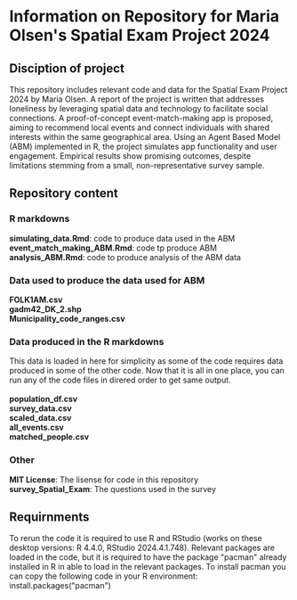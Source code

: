 # Information on Repository for Maria Olsen's Spatial Exam Project 2024

## Disciption of project 
This repository includes relevant code and data for the Spatial Exam Project 2024 by Maria Olsen. A report of the project is written that addresses loneliness by leveraging spatial data and technology to facilitate social connections. A proof-of-concept event-match-making app is proposed, aiming to recommend local events and connect individuals with shared interests within the same geographical area. Using an Agent Based Model (ABM) implemented in R, the project simulates app functionality and user engagement. Empirical results show promising outcomes, despite limitations stemming from a small, non-representative survey sample. 

## Repository content
### R markdowns
**simulating_data.Rmd**: code to produce data used in the ABM <br>
**event_match_making_ABM.Rmd**: code tp produce ABM <br>
**analysis_ABM.Rmd**: code to produce analysis of the ABM data <br>

### Data used to produce the data used for ABM
**FOLK1AM.csv** <br>
**gadm42_DK_2.shp** <br>
**Municipality_code_ranges.csv** <br>

### Data produced in the R markdowns 
This data is loaded in here for simplicity as some of the code requires data produced in some of the other code. Now that it is all in one place, you can run any of the code files in direred order to get same output. <br> <br>
**population_df.csv** <br>
**survey_data.csv** <br>
**scaled_data.csv** <br>
**all_events.csv** <br>
**matched_people.csv** <br>

### Other
**MIT License**: The lisense for code in this repository <br>
**survey_Spatial_Exam**: The questions used in the survey 


## Requirnments
To rerun the code it is required to use R and RStudio (works on these desktop versions: R 4.4.0, RStudio 2024.4.1.748). Relevant packages are loaded in the code, but it is required to have the package "pacman" already installed in R in able to load in the relevant packages. To install pacman you can copy the following code in your R environment:
install.packages("pacman")
